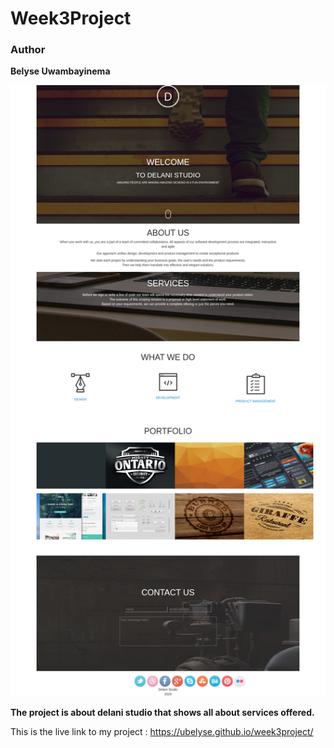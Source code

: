 # Week3Project

### Author
**Belyse Uwambayinema**

![Delani Studio website](delani.png)

**The project is about delani studio that shows all about services offered.**

This is the live link to my project : https://ubelyse.github.io/week3project/